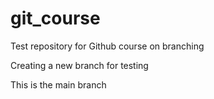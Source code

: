 # git_course
Test repository for Github course on branching

Creating a new branch for testing

This is the main branch
